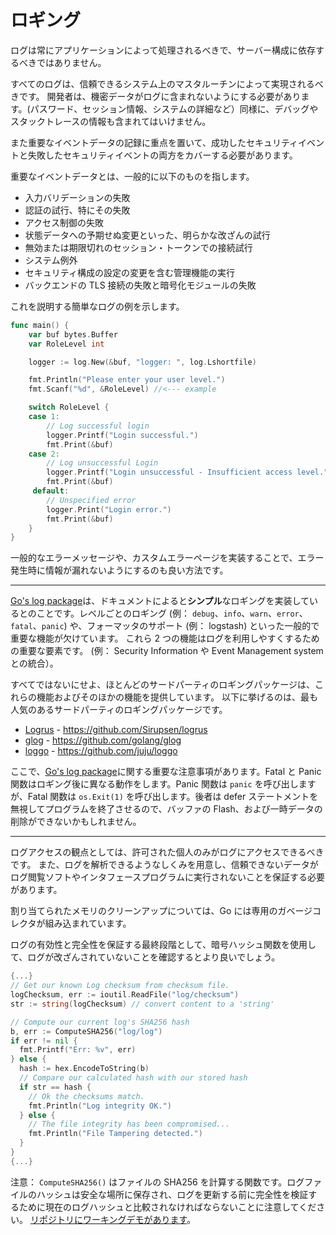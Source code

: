 ロギング
=======

ログは常にアプリケーションによって処理されるべきで、サーバー構成に依存するべきではありません。

すべてのログは、信頼できるシステム上のマスタルーチンによって実現されるべきです。
開発者は、機密データがログに含まれないようにする必要があります。(パスワード、セッション情報、システムの詳細など）同様に、デバッグやスタックトレースの情報も含まれてはいけません。

また重要なイベントデータの記録に重点を置いて、成功したセキュリティイベントと失敗したセキュリティイベントの両方をカバーする必要があります。

重要なイベントデータとは、一般的に以下のものを指します。

* 入力バリデーションの失敗
* 認証の試行、特にその失敗
* アクセス制御の失敗
* 状態データへの予期せぬ変更といった、明らかな改ざんの試行
* 無効または期限切れのセッション・トークンでの接続試行
* システム例外
* セキュリティ構成の設定の変更を含む管理機能の実行
* バックエンドの TLS 接続の失敗と暗号化モジュールの失敗

これを説明する簡単なログの例を示します。

```go
func main() {
    var buf bytes.Buffer
    var RoleLevel int

    logger := log.New(&buf, "logger: ", log.Lshortfile)

    fmt.Println("Please enter your user level.")
    fmt.Scanf("%d", &RoleLevel) //<--- example

    switch RoleLevel {
    case 1:
        // Log successful login
        logger.Printf("Login successful.")
        fmt.Print(&buf)
    case 2:
        // Log unsuccessful Login
        logger.Printf("Login unsuccessful - Insufficient access level.")
        fmt.Print(&buf)
     default:
        // Unspecified error
        logger.Print("Login error.")
        fmt.Print(&buf)
    }
}
```

一般的なエラーメッセージや、カスタムエラーページを実装することで、エラー発生時に情報が漏れないようにするのも良い方法です。

---

[Go's log package][0]は、ドキュメントによると**シンプル**なロギングを実装しているとのことです。レベルごとのロギング (例： `debug`、`info`、`warn`、`error`、`fatal`、`panic`) や、フォーマッタのサポート (例： logstash) といった一般的で重要な機能が欠けています。
これら 2 つの機能はログを利用しやすくするための重要な要素です。
(例： Security Information や Event Management system との統合）。

すべてではないにせよ、ほとんどのサードパーティのロギングパッケージは、これらの機能およびそのほかの機能を提供しています。
以下に挙げるのは、最も人気のあるサードパーティのロギングパッケージです。

* [Logrus][1] - https://github.com/Sirupsen/logrus
* [glog][2] - https://github.com/golang/glog
* [loggo][3] - https://github.com/juju/loggo

ここで、[Go's log package][0]に関する重要な注意事項があります。Fatal と Panic 関数はロギング後に異なる動作をします。Panic 関数は `panic` を呼び出しますが、Fatal 関数は `os.Exit(1)` を呼び出します。後者は defer ステートメントを無視してプログラムを終了させるので、バッファの Flash、および一時データの削除ができないかもしれません。


---

ログアクセスの観点としては、許可された個人のみがログにアクセスできるべきです。
また、ログを解析できるようなしくみを用意し、信頼できないデータがログ閲覧ソフトやインタフェースプログラムに実行されないことを保証する必要があります。


割り当てられたメモリのクリーンアップについては、Go には専用のガベージコレクタが組み込まれています。

ログの有効性と完全性を保証する最終段階として、暗号ハッシュ関数を使用して、ログが改ざんされていないことを確認するとより良いでしょう。


```go
{...}
// Get our known Log checksum from checksum file.
logChecksum, err := ioutil.ReadFile("log/checksum")
str := string(logChecksum) // convert content to a 'string'

// Compute our current log's SHA256 hash
b, err := ComputeSHA256("log/log")
if err != nil {
  fmt.Printf("Err: %v", err)
} else {
  hash := hex.EncodeToString(b)
  // Compare our calculated hash with our stored hash
  if str == hash {
    // Ok the checksums match.
    fmt.Println("Log integrity OK.")
  } else {
    // The file integrity has been compromised...
    fmt.Println("File Tampering detected.")
  }
}
{...}
```

注意： `ComputeSHA256()` はファイルの SHA256 を計算する関数です。ログファイルのハッシュは安全な場所に保存され、ログを更新する前に完全性を検証するために現在のログハッシュと比較されなければならないことに注意してください。
[リポジトリにワーキングデモがあります][4]。

[0]: https://golang.org/pkg/log/
[1]: https://github.com/Sirupsen/logrus
[2]: https://github.com/golang/glog
[3]: https://github.com/juju/loggo
[4]: ./assets/log-integrity.go
